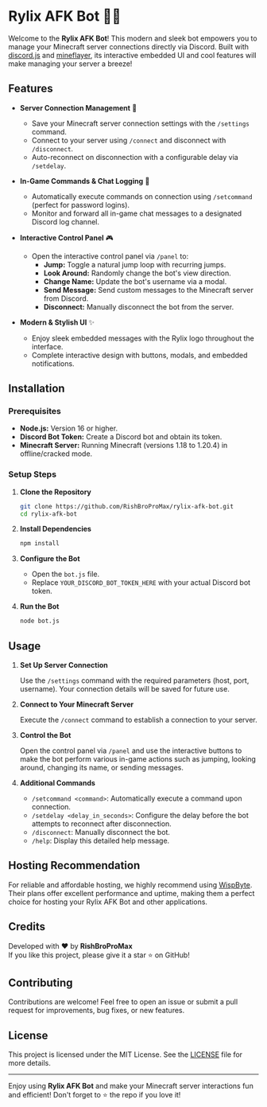 # Rylix AFK Bot 🚀🤖

Welcome to the **Rylix AFK Bot**! This modern and sleek bot empowers you to manage your Minecraft server connections directly via Discord. Built with [discord.js](https://discord.js.org/) and [mineflayer](https://github.com/PrismarineJS/mineflayer), its interactive embedded UI and cool features will make managing your server a breeze!


## Features

- **Server Connection Management** 🔌  
  - Save your Minecraft server connection settings with the `/settings` command.  
  - Connect to your server using `/connect` and disconnect with `/disconnect`.  
  - Auto-reconnect on disconnection with a configurable delay via `/setdelay`.

- **In-Game Commands & Chat Logging** 💬  
  - Automatically execute commands on connection using `/setcommand` (perfect for password logins).  
  - Monitor and forward all in-game chat messages to a designated Discord log channel.

- **Interactive Control Panel** 🎮  
  - Open the interactive control panel via `/panel` to:  
    - **Jump:** Toggle a natural jump loop with recurring jumps.  
    - **Look Around:** Randomly change the bot's view direction.  
    - **Change Name:** Update the bot's username via a modal.  
    - **Send Message:** Send custom messages to the Minecraft server from Discord.  
    - **Disconnect:** Manually disconnect the bot from the server.

- **Modern & Stylish UI** ✨  
  - Enjoy sleek embedded messages with the Rylix logo throughout the interface.  
  - Complete interactive design with buttons, modals, and embedded notifications.

## Installation

### Prerequisites

- **Node.js:** Version 16 or higher.
- **Discord Bot Token:** Create a Discord bot and obtain its token.
- **Minecraft Server:** Running Minecraft (versions 1.18 to 1.20.4) in offline/cracked mode.

### Setup Steps

1. **Clone the Repository**

   ```bash
   git clone https://github.com/RishBroProMax/rylix-afk-bot.git
   cd rylix-afk-bot
   ```

2. **Install Dependencies**

   ```bash
   npm install
   ```

3. **Configure the Bot**

   - Open the `bot.js` file.
   - Replace `YOUR_DISCORD_BOT_TOKEN_HERE` with your actual Discord bot token.

4. **Run the Bot**

   ```bash
   node bot.js
   ```

## Usage

1. **Set Up Server Connection**

   Use the `/settings` command with the required parameters (host, port, username). Your connection details will be saved for future use.

2. **Connect to Your Minecraft Server**

   Execute the `/connect` command to establish a connection to your server.

3. **Control the Bot**

   Open the control panel via `/panel` and use the interactive buttons to make the bot perform various in-game actions such as jumping, looking around, changing its name, or sending messages.

4. **Additional Commands**

   - `/setcommand <command>`: Automatically execute a command upon connection.
   - `/setdelay <delay_in_seconds>`: Configure the delay before the bot attempts to reconnect after disconnection.
   - `/disconnect`: Manually disconnect the bot.
   - `/help`: Display this detailed help message.

## Hosting Recommendation

For reliable and affordable hosting, we highly recommend using [WispByte](https://wispbyte.com/). Their plans offer excellent performance and uptime, making them a perfect choice for hosting your Rylix AFK Bot and other applications.

## Credits

Developed with ❤️ by **RishBroProMax**  
If you like this project, please give it a star ⭐ on GitHub!

## Contributing

Contributions are welcome! Feel free to open an issue or submit a pull request for improvements, bug fixes, or new features.

## License

This project is licensed under the MIT License. See the [LICENSE](LICENSE) file for more details.

---

Enjoy using **Rylix AFK Bot** and make your Minecraft server interactions fun and efficient! Don't forget to ⭐ the repo if you love it!
